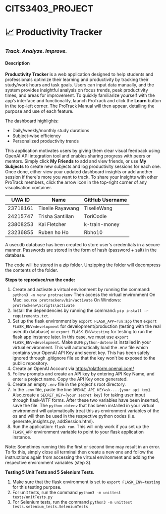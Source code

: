 # CITS3403_PROJECT

# 📈 Productivity Tracker

### _Track. Analyze. Improve._

#### Description

**Productivity Tracker** is a web application designed to help students and professionals optimize their learning and productivity by tracking their study/work hours and task goals. Users can input data manually, and the system provides insightful analysis on focus trends, peak productivity times, and areas for improvement. To quickly familiarize yourself with the app’s interface and functionality, launch ProTrack and click the **Learn** button in the top-left corner. The ProTrack Manual will then appear, detailing the purpose and use of each feature.

The dashboard highlights:
- Daily/weekly/monthly study durations
- Subject-wise efficiency
- Personalized productivity trends

This application motivates users by giving them clear visual feedback using OpenAI API integration tool and enables sharing progress with peers or mentors. Simply click **My Friends** to add and view friends, or use **My Subjects** to create new subjects and log productivity sessions for each one. Once done, either view your updated dashboard insights or add another session if there's more you want to track. To share your insights with other ProTrack members, click the arrow icon in the top-right corner of any visualisation container.


| UWA ID     | Name          | GitHub Username   |
|------------|----------------|-------------------|
| 23718161   | Tiselle Rayawang    | TiselleWang       |
| 24215747   | Trisha Santillan     | ToriCodie          |
| 23808253   | Kai Fletcher  | k-train-money        | 
| 23236855   | Ruben ho Ho	  |  Rbho10       |

A user.db database has been created to store user's credentials in a secure manner. Passwords are stored in the form of hash (password + salt) in the database.

The code will be stored in a zip folder. Unzipping the folder will decompress the contents of the folder. 

**Steps to reproduce/run the code:**
1. Create and activate a virtual environment by running the command: `python3 -m venv protrackenv` 
Then access the virtual environment On Mac: `source protrackenv/bin/activate` On Windows: `protrackenv\Scripts\activate`
2. Install the dependencies by running the command: `pip install -r requirements.txt`.
3. Set up the flask environment by `export FLASK_APP=run:app` then `export FLASK_ENV=development` for development/production (testing with the real user.db database) or `export FLASK_ENV=testing` for testing to run the flask app instance later. In this case, we must use `export FLASK_ENV=development`.
Make sure `python-dotenv` is installed in your virtual environment. This will automatically load the .env file which contains your OpenAI API Key and secret key. This has been safely ignored through .gitignore file so that the key won't be exposed to the public repository.
5. Create an OpenAI Account via https://platform.openai.com/
6. Follow prompts and create an API key by entering API Key Name, and enter a project name. Copy the API Key once generated.
7. Create an empty `.env` file in the project's root directory. 
8. In the `.env` file, paste the line `OPENAI_API_KEY=sk-...{your api key}`. Also,create a `SECRET_KEY={your secret key}` for taking user input through flask-WTF forms. After these two variables have been inserted, save the file. The `python-dotenv` that has been installed in your virtual environment will automatically treat this as environment variables of the os and will then be used in the respective python codes (i.e. generate_insights.py, addSession.html).
9. Run the application: `flask run`. This will only work if you set up the `FLASK_APP` environment variable to point to your flask application instance.

Note: Sometimes running this the first or second time may result in an error. To fix this, simply close all terminal then create a new one and follow the instructions again from accessing the virtual environment and adding the respective environment variables (step 3). 

**Testing 5 Unit Tests and 5 Selenium Tests.**
1. Make sure that the flask environment is set to `export FLASK_ENV=testing` for this testing purpose.
2. For unit tests, run the command `python3 -m unittest tests/unitTests.py`
3. For Selenium tests, run the command `python3 -m unittest tests.selenium_tests.SeleniumTests`


